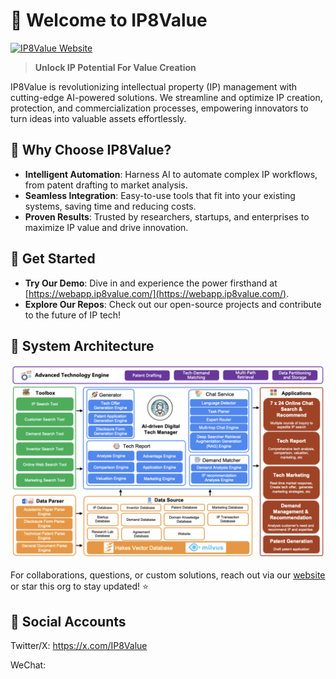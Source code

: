 # 🌟 Welcome to IP8Value

[![IP8Value Website](https://img.shields.io/badge/Website-IP8Value.com-blue)](https://www.ip8value.com/en/)

> **Unlock IP Potential For Value Creation**

IP8Value is revolutionizing intellectual property (IP) management with cutting-edge AI-powered solutions. We streamline and optimize IP creation, protection, and commercialization processes, empowering innovators to turn ideas into valuable assets effortlessly.

## 🚀 Why Choose IP8Value?
- **Intelligent Automation**: Harness AI to automate complex IP workflows, from patent drafting to market analysis.
- **Seamless Integration**: Easy-to-use tools that fit into your existing systems, saving time and reducing costs.
- **Proven Results**: Trusted by researchers, startups, and enterprises to maximize IP value and drive innovation.

## 🔗 Get Started
- **Try Our Demo**: Dive in and experience the power firsthand at [https://webapp.ip8value.com/](https://webapp.ip8value.com/).
- **Explore Our Repos**: Check out our open-source projects and contribute to the future of IP tech!

## 📐 System Architecture
![IP8Value Architecture Diagram](./architecture.png)

For collaborations, questions, or custom solutions, reach out via our [website](https://www.ip8value.com/en/) or star this org to stay updated! ⭐

## 📐 Social Accounts
Twitter/X: https://x.com/IP8Value

WeChat: 
